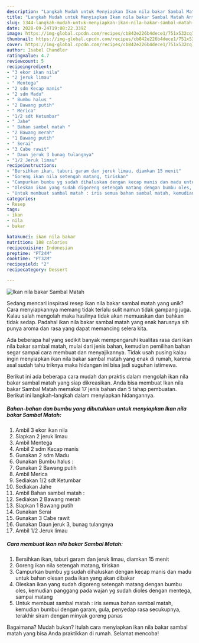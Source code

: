 ```yaml
---
description: "Langkah Mudah untuk Menyiapkan Ikan nila bakar Sambal Matah Anti Gagal"
title: "Langkah Mudah untuk Menyiapkan Ikan nila bakar Sambal Matah Anti Gagal"
slug: 1344-langkah-mudah-untuk-menyiapkan-ikan-nila-bakar-sambal-matah-anti-gagal
date: 2020-09-24T19:08:22.339Z
image: https://img-global.cpcdn.com/recipes/cb842e226b4dece1/751x532cq70/ikan-nila-bakar-sambal-matah-foto-resep-utama.jpg
thumbnail: https://img-global.cpcdn.com/recipes/cb842e226b4dece1/751x532cq70/ikan-nila-bakar-sambal-matah-foto-resep-utama.jpg
cover: https://img-global.cpcdn.com/recipes/cb842e226b4dece1/751x532cq70/ikan-nila-bakar-sambal-matah-foto-resep-utama.jpg
author: Isabel Chandler
ratingvalue: 4.7
reviewcount: 5
recipeingredient:
- "3 ekor ikan nila"
- "2 jeruk limau"
- " Mentega"
- "2 sdm Kecap manis"
- "2 sdm Madu"
- " Bumbu halus "
- "2 Bawang putih"
- " Merica"
- "1/2 sdt Ketumbar"
- " Jahe"
- " Bahan sambel matah "
- "2 Bawang merah"
- "1 Bawang putih"
- " Serai"
- "3 Cabe rawit"
- " Daun jeruk 3 bunag tulangnya"
- "1/2 Jeruk limau"
recipeinstructions:
- "Bersihkan ikan, taburi garam dan jeruk limau, diamkan 15 menit"
- "Goreng ikan nila setengah matang, tiriskan"
- "Campurkan bumbu yg sudah dihaluskan dengan kecap manis dan madu untuk bahan olesan pada ikan yang akan dibakar"
- "Oleskan ikan yang sudah digoreng setengah matang dengan bumbu oles, kemudian panggang pada wajan yg sudah dioles dengan mentega, sampai matang"
- "Untuk membuat sambal matah : iris semua bahan sambal matah, kemudian bumbui dengan garam, gula, penyedap rasa secukupnya, terakhir siram dengan minyak goreng panas"
categories:
- Resep
tags:
- ikan
- nila
- bakar

katakunci: ikan nila bakar 
nutrition: 188 calories
recipecuisine: Indonesian
preptime: "PT24M"
cooktime: "PT32M"
recipeyield: "2"
recipecategory: Dessert

---
```



![Ikan nila bakar Sambal Matah](https://img-global.cpcdn.com/recipes/cb842e226b4dece1/751x532cq70/ikan-nila-bakar-sambal-matah-foto-resep-utama.jpg)

Sedang mencari inspirasi resep ikan nila bakar sambal matah yang unik? Cara menyiapkannya memang tidak terlalu sulit namun tidak gampang juga. Kalau salah mengolah maka hasilnya tidak akan memuaskan dan bahkan tidak sedap. Padahal ikan nila bakar sambal matah yang enak harusnya sih punya aroma dan rasa yang dapat memancing selera kita.



Ada beberapa hal yang sedikit banyak mempengaruhi kualitas rasa dari ikan nila bakar sambal matah, mulai dari jenis bahan, kemudian pemilihan bahan segar sampai cara membuat dan menyajikannya. Tidak usah pusing kalau ingin menyiapkan ikan nila bakar sambal matah yang enak di rumah, karena asal sudah tahu triknya maka hidangan ini bisa jadi suguhan istimewa.


Berikut ini ada beberapa cara mudah dan praktis dalam mengolah ikan nila bakar sambal matah yang siap dikreasikan. Anda bisa membuat Ikan nila bakar Sambal Matah memakai 17 jenis bahan dan 5 tahap pembuatan. Berikut ini langkah-langkah dalam menyiapkan hidangannya.

<!--inarticleads1-->

##### Bahan-bahan dan bumbu yang dibutuhkan untuk menyiapkan Ikan nila bakar Sambal Matah:

1. Ambil 3 ekor ikan nila
1. Siapkan 2 jeruk limau
1. Ambil  Mentega
1. Ambil 2 sdm Kecap manis
1. Gunakan 2 sdm Madu
1. Gunakan  Bumbu halus :
1. Gunakan 2 Bawang putih
1. Ambil  Merica
1. Sediakan 1/2 sdt Ketumbar
1. Sediakan  Jahe
1. Ambil  Bahan sambel matah :
1. Sediakan 2 Bawang merah
1. Siapkan 1 Bawang putih
1. Gunakan  Serai
1. Gunakan 3 Cabe rawit
1. Gunakan  Daun jeruk 3, bunag tulangnya
1. Ambil 1/2 Jeruk limau




<!--inarticleads2-->

##### Cara membuat Ikan nila bakar Sambal Matah:

1. Bersihkan ikan, taburi garam dan jeruk limau, diamkan 15 menit
1. Goreng ikan nila setengah matang, tiriskan
1. Campurkan bumbu yg sudah dihaluskan dengan kecap manis dan madu untuk bahan olesan pada ikan yang akan dibakar
1. Oleskan ikan yang sudah digoreng setengah matang dengan bumbu oles, kemudian panggang pada wajan yg sudah dioles dengan mentega, sampai matang
1. Untuk membuat sambal matah : iris semua bahan sambal matah, kemudian bumbui dengan garam, gula, penyedap rasa secukupnya, terakhir siram dengan minyak goreng panas




Bagaimana? Mudah bukan? Itulah cara menyiapkan ikan nila bakar sambal matah yang bisa Anda praktikkan di rumah. Selamat mencoba!
